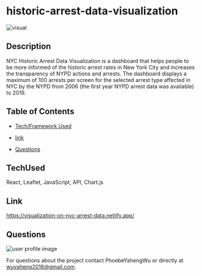 # historic-arrest-data-visualization

![visual](https://user-images.githubusercontent.com/52837649/94226607-093a0b00-fec6-11ea-86a0-6ab73a44402f.gif)

## Description
NYC Historic Arrest Data Visualization is a dashboard that helps people to be more informed of the historic arrest rates in New York City and increases the transparency of NYPD actions and arrests. The dashboard displays a maximum of 100 arrests per screen for the selected arrest type affected in NYC by the NYPD from 2006 (the first year NYPD arrest data was available) to 2019.

## Table of Contents

* [Tech/Framework Used](#TechUsed)

* [link](#Link)

* [Questions](#Questions)

## TechUsed
React, Leaflet, JavaScript, API, Chart.js

## Link
https://visualization-on-nyc-arrest-data.netlify.app/

## Questions
![user profile image](https://avatars0.githubusercontent.com/u/52837649?v=4)

For questions about the project contact PhoebeYahengWu or directly at wuyaheng2016@gmail.com.

